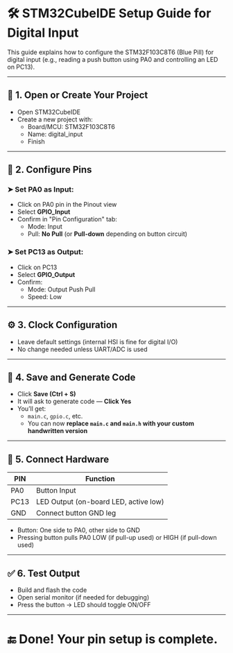# 🛠️ STM32CubeIDE Setup Guide for Digital Input

This guide explains how to configure the STM32F103C8T6 (Blue Pill) for digital input (e.g., reading a push button using PA0 and controlling an LED on PC13).

---

## 🔧 1. Open or Create Your Project

- Open STM32CubeIDE
- Create a new project with:
  - Board/MCU: STM32F103C8T6
  - Name: digital_input
  - Finish

---

## 📍 2. Configure Pins

### ➤ Set **PA0** as Input:
- Click on PA0 pin in the Pinout view
- Select **GPIO_Input**
- Confirm in "Pin Configuration" tab:
  - Mode: Input
  - Pull: **No Pull** (or **Pull-down** depending on button circuit)

### ➤ Set **PC13** as Output:
- Click on PC13
- Select **GPIO_Output**
- Confirm:
  - Mode: Output Push Pull
  - Speed: Low

---

## ⚙️ 3. Clock Configuration

- Leave default settings (internal HSI is fine for digital I/O)
- No change needed unless UART/ADC is used

---

## 💾 4. Save and Generate Code

- Click **Save (Ctrl + S)**
- It will ask to generate code — **Click Yes**
- You’ll get:
  - `main.c`, `gpio.c`, etc.
  - You can now **replace `main.c` and `main.h` with your custom handwritten version**

---

## 🔌 5. Connect Hardware

| PIN   | Function      |
|--------|----------------|
| PA0   | Button Input    |
| PC13  | LED Output (on-board LED, active low) |
| GND   | Connect button GND leg |

- Button: One side to PA0, other side to GND
- Pressing button pulls PA0 LOW (if pull-up used) or HIGH (if pull-down used)

---

## ✅ 6. Test Output

- Build and flash the code
- Open serial monitor (if needed for debugging)
- Press the button → LED should toggle ON/OFF

---

# 🔚 Done! Your pin setup is complete.
